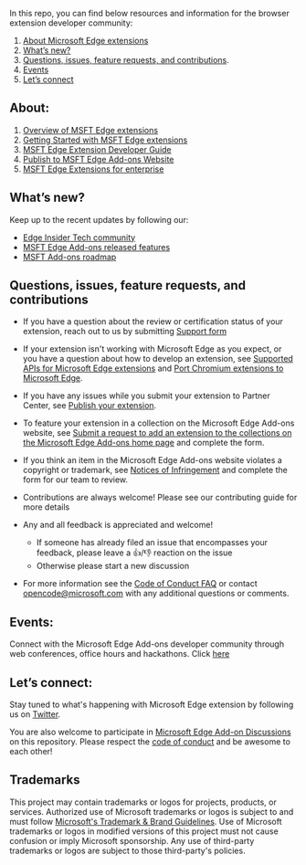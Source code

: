 In this repo, you can find below resources and information for the browser extension developer community: 

1.	[About Microsoft Edge extensions](https://github.com/microsoft/MicrosoftEdge-Extensions/edit/main/README.md#about)
2.	[What’s new?](https://github.com/microsoft/MicrosoftEdge-Extensions/edit/main/README.md#whats-new)
3.	[Questions, issues, feature requests, and contributions](https://github.com/microsoft/MicrosoftEdge-Extensions/edit/main/README.md#questions-issues-feature-requests-and-contributions).
4.	[Events](https://github.com/microsoft/MicrosoftEdge-Extensions/edit/main/README.md#events)
5.	[Let’s connect](https://github.com/microsoft/MicrosoftEdge-Extensions/edit/main/README.md#lets-connect)  

## About:
1.	[Overview of MSFT Edge extensions](https://docs.microsoft.com/en-us/microsoft-edge/extensions-chromium/)
2.	[Getting Started with MSFT Edge extensions](https://docs.microsoft.com/en-us/microsoft-edge/extensions-chromium/getting-started/)
3.	[MSFT Edge Extension Developer Guide](https://docs.microsoft.com/en-us/microsoft-edge/extensions-chromium/developer-guide/api-support)
4.	[Publish to MSFT Edge Add-ons Website](https://docs.microsoft.com/en-us/microsoft-edge/extensions-chromium/publish/create-dev-account)
5.	[MSFT Edge Extensions for enterprise](https://docs.microsoft.com/en-us/microsoft-edge/extensions-chromium/enterprise/match-patterns)

## What’s new?

Keep up to the recent updates by following our:
  *   [Edge Insider Tech community](https://techcommunity.microsoft.com/t5/tag/MicrosoftEdgeAddons/tg-p/board-id/EdgeInsiderAnnouncements) 
  *   [MSFT Edge Add-ons released features](https://docs.microsoft.com/en-us/microsoft-edge/extensions-chromium/whats-new/released-features)
  *   [MSFT Add-ons roadmap](https://docs.microsoft.com/en-us/microsoft-edge/extensions-chromium/whats-new/roadmap)

## Questions, issues, feature requests, and contributions

* If you have a question about the review or certification status of your extension, reach out to us by submitting [Support form](https://support.microsoft.com/supportrequestform/e7a381be-9c9a-fafb-ed76-262bc93fd9e4)

* If your extension isn't working with Microsoft Edge as you expect, or you have a question about how to develop an extension, see [Supported APIs for Microsoft Edge extensions](https://docs.microsoft.com/en-us/microsoft-edge/extensions-chromium/developer-guide/api-support) and [Port Chromium extensions to Microsoft Edge](https://docs.microsoft.com/en-us/microsoft-edge/extensions-chromium/developer-guide/port-chrome-extension).

* If you have any issues while you submit your extension to Partner Center, see [Publish your extension](https://docs.microsoft.com/en-us/microsoft-edge/extensions-chromium/publish/publish-extension).

* To feature your extension in a collection on the Microsoft Edge Add-ons website, see [Submit a request to add an extension to the collections on the Microsoft Edge Add-ons home page](https://forms.office.com/Pages/ResponsePage.aspx?id=v4j5cvGGr0GRqy180BHbRw01UwyBfAxNna_1ZkP3X2VUN0lBSU1YMEU3VFY0VURRODEwSjgwU00yRy4u) and complete the form.

* If you think an item in the Microsoft Edge Add-ons website violates a copyright or trademark, see [Notices of Infringement](https://www.microsoft.com/info/Marketplace.html) and complete the form for our team to review.

* Contributions are always welcome! Please see our contributing guide for more details
* Any and all feedback is appreciated and welcome!
   *  If someone has already filed an issue that encompasses your feedback, please leave a 👍/👎 reaction on the issue
   *  Otherwise please start a new discussion

* For more information see the [Code of Conduct FAQ](https://opensource.microsoft.com/codeofconduct/faq/) or
contact [opencode@microsoft.com](mailto:opencode@microsoft.com) with any additional questions or comments.

## Events:
Connect with the Microsoft Edge Add-ons developer community through web conferences, office hours and hackathons. Click [here](https://techcommunity.microsoft.com/t5/custom/page/page-id/community-live-events?category=MicrosoftEdgeInsider)

## Let’s connect:

Stay tuned to what's happening with Microsoft Edge extension by following us on [Twitter](https://twitter.com/MSEdgeDev).

You are also welcome to participate in [Microsoft Edge Add-on Discussions](https://github.com/microsoft/MicrosoftEdge-Extensions/discussions) on this repository. Please respect the [code of conduct](https://opensource.microsoft.com/codeofconduct/faq/) and be awesome to each other!



## Trademarks

This project may contain trademarks or logos for projects, products, or services. Authorized use of Microsoft 
trademarks or logos is subject to and must follow 
[Microsoft's Trademark & Brand Guidelines](https://www.microsoft.com/en-us/legal/intellectualproperty/trademarks/usage/general).
Use of Microsoft trademarks or logos in modified versions of this project must not cause confusion or imply Microsoft sponsorship.
Any use of third-party trademarks or logos are subject to those third-party's policies.
